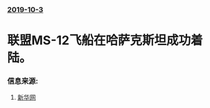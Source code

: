 ### [2019-10-3](/news/2019/10/3/index.md)

##### 
# 联盟MS-12飞船在哈萨克斯坦成功着陆。 




### 信息来源:

1. [新华网](http://www.xinhuanet.com/world/2019-10/04/c_1125071479.htm)
